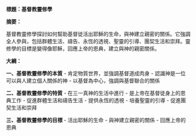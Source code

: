 **標題：基督教靈修學**

**摘要：**

基督教靈修學探討如何幫助基督徒活出耶穌的生命，與神建立親密的關係。它強調全人參與，包括群體生活、禱告、永恆的透視、聖靈的引導、團契生活和崇拜。靈修學的目標是變得像耶穌，回應上帝的恩典，建立與神的親密關係。

**大綱：**

**一、基督教靈修學的本質**
    - 肯定物質世界，並強調基督道成肉身
    - 認識神是一位可以與人建立個人關係的神
    - 以基督為中心，強調與基督聯合的關係

**二、基督教靈修學的特質**
    - 在三一真神的生活中進行
    - 是上帝在基督徒身上的恩典工作
    - 促進群體生活和禱告生活
    - 提供永恆的透視
    - 培養聖靈的引導
    - 促進團契生活和崇拜

**三、基督教靈修學的目標**
    - 活出耶穌的生命
    - 與神建立親密的關係
    - 回應上帝的恩典